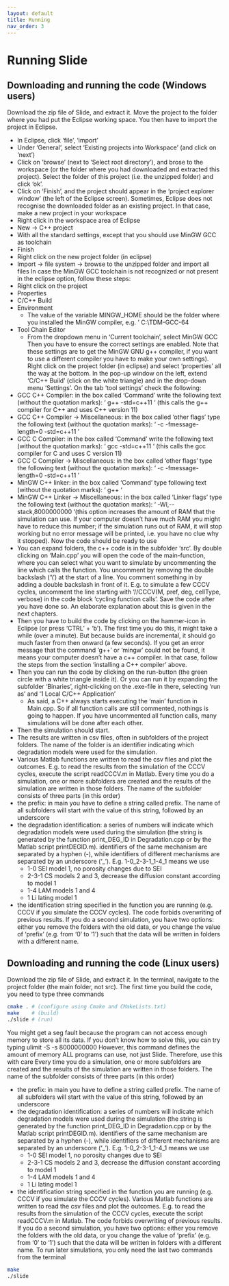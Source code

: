 ```yaml
---
layout: default
title: Running
nav_order: 3
---
```



# Running Slide


## Downloading and running the code (Windows users)
Download the zip file of Slide, and extract it. Move the project to the folder where you had put the Eclipse working space.
You then have to import the project in Eclipse.
- In Eclipse, click ‘file’, ‘import’
- Under ‘General’, select ‘Existing projects into Workspace’ (and click on ‘next’)
- Click on ‘browse’ (next to ‘Select root directory’), and brose to the workspace (or the folder where you had downloaded and extracted this project). Select the folder of this project (i.e. the unzipped folder) and click ‘ok’.
- Click on ‘Finish’, and the project should appear in the ‘project explorer window’ (the left of the Eclipse screen).
Sometimes, Eclipse does not recognise the downloaded folder as an existing project. In that case, make a new project in your workspace
- Right click in the workspace area of Eclipse
- New -> C++ project
- With all the standard settings, except that you should use MinGW GCC as toolchain
- Finish
- Right click on the new project folder (in eclipse)
- Import -> file system -> browse to the unzipped folder and import all files
In case the MinGW GCC toolchain is not recognized or not present in the eclipse option, follow these steps:
- Right click on the project
- Properties
- C/C++ Build
- Environment
   - The value of the variable MINGW_HOME should be the folder where you installed the MinGW compiler, e.g. ’ C:\TDM-GCC-64
- Tool Chain Editor
   - From the dropdown menu in ‘Current toolchain’, select MinGW GCC
Then you have to ensure the correct settings are enabled. Note that these settings are to get the MinGW GNU g++ compiler, if you want to use a different compiler you have to make your own settings). Right click on the project folder (in eclipse) and select ‘properties’ all the way at the bottom. In the pop-up window on the left, extend ‘C/C++ Build’ (click on the white triangle) and in the drop-down menu ‘Settings’. On the tab ‘tool settings’ check the following:
- GCC C++ Compiler: in the box called ‘Command’ write the following text (without the quotation marks): ‘ g++ -std=c++11 ‘ (this calls the g++ compiler for C++ and uses C++ version 11)
- GCC C++ Compiler -> Miscellaneous: in the box called ‘other flags’ type the following text (without the quotation marks): ‘ -c -fmessage-length=0 -std=c++11 ’
- GCC C Compiler: in the box called ‘Command’ write the following text (without the quotation marks): ‘ gcc -std=c++11 ‘ (this calls the gcc compiler for C and uses C version 11)
- GCC C Compiler -> Miscellaneous: in the box called ‘other flags’ type the following text (without the quotation marks): ‘ -c -fmessage-length=0 -std=c++11 ’
- MinGW C++ linker: in the box called ‘Command’ type following text (without the quotation marks): ‘ g++ ‘
- MinGW C++ Linker -> Miscellaneous: in the box called ‘Linker flags’ type the following text (without the quotation marks): ‘ -Wl,--stack,8000000000 ‘(this option increases the amount of RAM that the simulation can use. If your computer doesn’t have much RAM you might have to reduce this number; if the simulation runs out of RAM, it will stop working but no error message will be printed, i.e. you have no clue why it stopped).
Now the code should be ready to use
- You can expand folders, the c++ code is in the subfolder ‘src’. By double clicking on ‘Main.cpp’ you will open the code of the main-function, where you can select what you want to simulate by uncommenting the line which calls the function. You uncomment by removing the double backslash (‘\\’) at the start of a line. You comment something in by adding a double backslash in front of it. E.g. to simulate a few CCCV cycles, uncomment the line starting with ‘//CCCV(M, pref, deg, cellType, verbose) in the code block ‘cycling function calls’. Save the code after you have done so. An elaborate explanation about this is given in the next chapters.
- Then you have to build the code by clicking on the hammer-icon in Eclipse (or press ‘CTRL’ + ‘b’). The first time you do this, it might take a while (over a minute). But because builds are incremental, it should go much faster from then onward (a few seconds). If you get an error message that the command ‘g++’ or ‘mingw’ could not be found, it means your computer doesn’t have a c++ compiler. In that case, follow the steps from the section ‘installing a C++ compiler’ above.
- Then you can run the code by clicking on the run-button (the green circle with a white triangle inside it). Or you can run it by expanding the subfolder ‘Binaries’, right-clicking on the .exe-file in there, selecting ‘run as’ and ‘1 Local C/C++ Application’
   - As said, a C++ always starts executing the ‘main’ function in Main.cpp. So if all function calls are still commented, nothings is going to happen. If you have uncommented all function calls, many simulations will be done after each other.
- Then the simulation should start.
- The results are written in csv files, often in subfolders of the project folders. The name of the folder is an identifier indicating which degradation models were used for the simulation.
- Various Matlab functions are written to read the csv files and plot the outcomes. E.g. to read the results from the simulation of the CCCV cycles, execute the script readCCCV.m in Matlab.
Every time you do a simulation, one or more subfolders are created and the results of the simulation are written in those folders. The name of the subfolder consists of three parts (in this order)
- the prefix: in main you have to define a string called prefix. The name of all subfolders will start with the value of this string, followed by an underscore
- the degradation identification: a series of numbers will indicate which degradation models were used during the simulation (the string is generated by the function print_DEG_ID in Degradation.cpp or by the Matlab script printDEGID.m). identifiers of the same mechanism are separated by a hyphen (-), while identifiers of different mechanisms are separated by an underscore (‘_’). E.g. 1-0_2-3-1_1-4_1 means we use
   - 1-0 SEI model 1, no porosity changes due to SEI
   - 2-3-1 CS models 2 and 3, decrease the diffusion constant according to model 1
   - 1-4 LAM models 1 and 4
   - 1 Li lating model 1
- the identification string specified in the function you are running (e.g. CCCV if you simulate the CCCV cycles).
The code forbids overwriting of previous results. If you do a second simulation, you have two options: either you remove the folders with the old data, or you change the value of ‘prefix’ (e.g. from ‘0’ to ‘1’) such that the data will be written in folders with a different name.

## Downloading and running the code (Linux users)
Download the zip file of Slide, and extract it.
In the terminal, navigate to the project folder (the main folder, not src). The first time you build the code, you need to type three commands
```bash
cmake . # (configure using Cmake and CMakeLists.txt)
make    # (build)
./slide # (run)
```
You might get a seg fault because the program can not access enough memory to store all its data. If you don’t know how to solve this, you can try typing
ulimit -S -s 8000000000
However, this command defines the amount of memory ALL programs can use, not just Slide. Therefore, use this with care
Every time you do a simulation, one or more subfolders are created and the results of the simulation are written in those folders. The name of the subfolder consists of three parts (in this order)
- the prefix: in main you have to define a string called prefix. The name of all subfolders will start with the value of this string, followed by an underscore
- the degradation identification: a series of numbers will indicate which degradation models were used during the simulation (the string is generated by the function print_DEG_ID in Degradation.cpp or by the Matlab script printDEGID.m). identifiers of the same mechanism are separated by a hyphen (-), while identifiers of different mechanisms are separated by an underscore (‘_’). E.g. 1-0_2-3-1_1-4_1 means we use
   - 1-0 SEI model 1, no porosity changes due to SEI
   - 2-3-1 CS models 2 and 3, decrease the diffusion constant according to model 1
   - 1-4 LAM models 1 and 4
   - 1 Li lating model 1
- the identification string specified in the function you are running (e.g. CCCV if you simulate the CCCV cycles).
Various Matlab functions are written to read the csv files and plot the outcomes. E.g. to read the results from the simulation of the CCCV cycles, execute the script readCCCV.m in Matlab.
The code forbids overwriting of previous results. If you do a second simulation, you have two options: either you remove the folders with the old data, or you change the value of ‘prefix’ (e.g. from ‘0’ to ‘1’) such that the data will be written in folders with a different name.
To run later simulations, you only need the last two commands from the terminal

```bash
make
./slide
```